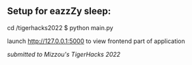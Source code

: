 ## Setup for eazzZy sleep: 

cd /tigerhacks2022
$ python main.py 

launch http://127.0.0.1:5000 to view frontend part of application

*submitted to Mizzou's TigerHacks 2022*

